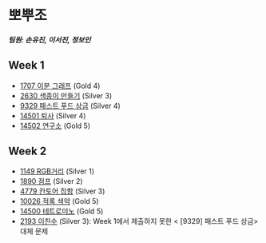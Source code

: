 # 뽀뿌조
##### 팀원: 손유진, 이서진, 정보인

## Week 1
- [1707 이분 그래프](https://www.acmicpc.net/problem/1707) (Gold 4)
- [2630 색종이 만들기](https://www.acmicpc.net/problem/2630) (Silver 3)
- [9329 패스트 푸드 상금](https://www.acmicpc.net/problem/9329) (Silver 4)
- [14501 퇴사](https://www.acmicpc.net/problem/14501) (Silver 4)
- [14502 연구소](https://www.acmicpc.net/problem/14502) (Gold 5) 

## Week 2
- [1149 RGB거리](https://www.acmicpc.net/problem/1149) (Silver 1)
- [1890 점프](https://www.acmicpc.net/problem/1890) (Silver 2)
- [4779 칸토어 집합](https://www.acmicpc.net/problem/4779) (Silver 3)
- [10026 적록 색약](https://www.acmicpc.net/problem/10026) (Gold 5)
- [14500 테트로미노](https://www.acmicpc.net/problem/14500) (Gold 5)
- [2193 이친수](https://www.acmicpc.net/problem/2193) (Silver 3): Week 1에서 제출하지 못한 < [9329] 패스트 푸드 상금> 대체 문제






